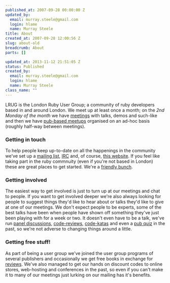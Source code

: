 ```yaml
--- 
published_at: 2007-09-28 00:00:00 Z
updated_by: 
  email: murray.steele@gmail.com
  login: hlame
  name: Murray Steele
title: About
created_at: 2007-09-28 12:00:56 Z
slug: about-old
breadcrumb: About
parts: []

updated_at: 2013-11-12 21:51:05 Z
status: Published
created_by: 
  email: murray.steele@gmail.com
  login: hlame
  name: Murray Steele
class_name: ""
---
```


LRUG is the London Ruby User Group; a community of ruby developers based in and around London.  We meet up at least once a month; on the _2nd Monday of the month_ we have [meetings](/meetings) with talks, demos and such-like and then we have [pub-based meetups](/nights) organised on an ad-hoc basis (roughly half-way between meetings).

### Getting in touch

To help people keep up-to-date on all the happenings in the community we've set up a [mailing list](http://lists.lrug.org/listinfo.cgi/chat-lrug.org), [IRC](/irc) and, of course, [this website](/).  If you feel like taking part in the ruby commnuity (even if you're not based in London) these are great places to get started.  We're a [friendly bunch](/members-and-friends).

### Getting involved

The easiest way to get involved is just to turn up at our meetings and chat to people.  If you want to get involved deeper we're also always looking for people to suggest things they'd like to hear about or talks they'd like to give at one of our meetings.  We don't expect people to be experts, some of the best talks have been when people have shown off something they've just been playing with for a week or two.  It doesn't even have to be a talk, we've run [panel discussions](/meetings/2007/04/04/april-2007-meeting/), [code-reviews](/meetings/2007/02/19/march-2007-meeting/), [code-katas](/meetings/2007/06/04/june-2007-meeting/) and even a [pub quiz](/meetings/2006/12/07/january-2007-meeting-updated/) in the past, so we're not adverse to changing things around a little.

### Getting free stuff!

As part of being a user group we've joined the user group programs of several publishers and occasionally we get free books in exchange for [reviews](/book-reviews).  We've also managed to get our hands on discount codes to online stores, web-hosting and conferences in the past, so even if you can't make it to many of our meetings just lurking on our mailing has it's benefits.
